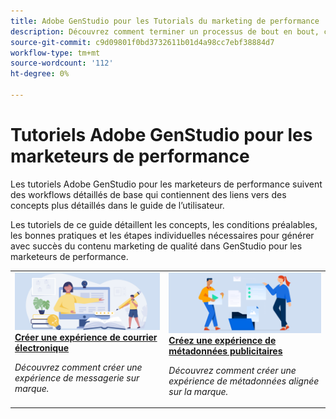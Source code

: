 ```yaml
---
title: Adobe GenStudio pour les Tutorials du marketing de performance
description: Découvrez comment terminer un processus de bout en bout, comme la création d’une expérience par e-mail, en suivant les tutoriels GenStudio for Performance Marketing.
source-git-commit: c9d09801f0bd3732611b01d4a98cc7ebf38884d7
workflow-type: tm+mt
source-wordcount: '112'
ht-degree: 0%

---
```



# Tutoriels Adobe GenStudio pour les marketeurs de performance

Les tutoriels Adobe GenStudio pour les marketeurs de performance suivent des workflows détaillés de base qui contiennent des liens vers des concepts plus détaillés dans le guide de l’utilisateur.

Les tutoriels de ce guide détaillent les concepts, les conditions préalables, les bonnes pratiques et les étapes individuelles nécessaires pour générer avec succès du contenu marketing de qualité dans GenStudio pour les marketeurs de performance.

<table style="table-layout:fixed">
<td valign="top">
   <div>
      <a href="create-email-experience.md">
      <img alt="Idées, livres, crayon, ordinateur" src="../assets/card-create-assets.png">
      <strong>Créer une expérience de courrier électronique</strong>
      </a>
   </div>
   <p>
      <em>Découvrez comment créer une expérience de messagerie sur marque.</em>
   </p>
</td>
<td valign="top">
   <div>
      <a href="create-meta-ad.md">
      <img alt="Idées, livres, crayon, ordinateur" src="../assets/card-manage-content.png">
      <strong> Créez une expérience de métadonnées publicitaires </strong>
      </a>
   </div>
   <p>
      <em>Découvrez comment créer une expérience de métadonnées alignée sur la marque.</em>
   </p>
</td><!-- 
<td valign="top">
   <div>
      <a href="create-email-experience.md">
      <img alt="Ideas, books, pencil, computer" src="../assets/card-create-assets.png">
      <strong>Create an email experience</strong>
      </a>
   </div>
   <p>
      <em>Learn how to create an on-brand Email experience.</em>
   </p>
</td> -->
</table>
